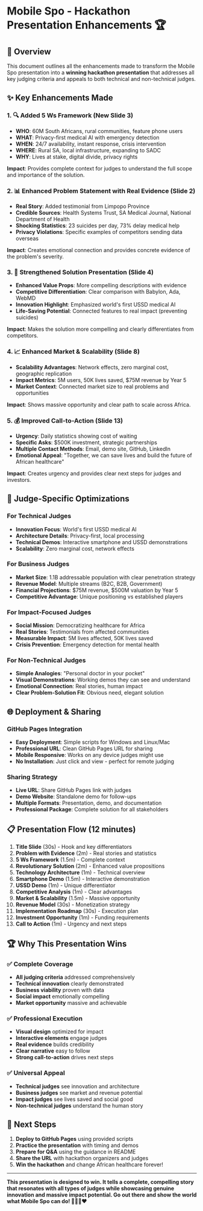 # Mobile Spo - Hackathon Presentation Enhancements 🏆

## 🎯 Overview

This document outlines all the enhancements made to transform the Mobile Spo presentation into a **winning hackathon presentation** that addresses all key judging criteria and appeals to both technical and non-technical judges.

## ✨ Key Enhancements Made

### 1. 🔍 Added 5 Ws Framework (New Slide 3)
- **WHO**: 60M South Africans, rural communities, feature phone users
- **WHAT**: Privacy-first medical AI with emergency detection
- **WHEN**: 24/7 availability, instant response, crisis intervention  
- **WHERE**: Rural SA, local infrastructure, expanding to SADC
- **WHY**: Lives at stake, digital divide, privacy rights

**Impact**: Provides complete context for judges to understand the full scope and importance of the solution.

### 2. 📊 Enhanced Problem Statement with Real Evidence (Slide 2)
- **Real Story**: Added testimonial from Limpopo Province
- **Credible Sources**: Health Systems Trust, SA Medical Journal, National Department of Health
- **Shocking Statistics**: 23 suicides per day, 73% delay medical help
- **Privacy Violations**: Specific examples of competitors sending data overseas

**Impact**: Creates emotional connection and provides concrete evidence of the problem's severity.

### 3. 🚀 Strengthened Solution Presentation (Slide 4)
- **Enhanced Value Props**: More compelling descriptions with evidence
- **Competitive Differentiation**: Clear comparison with Babylon, Ada, WebMD
- **Innovation Highlight**: Emphasized world's first USSD medical AI
- **Life-Saving Potential**: Connected features to real impact (preventing suicides)

**Impact**: Makes the solution more compelling and clearly differentiates from competitors.

### 4. 📈 Enhanced Market & Scalability (Slide 8)
- **Scalability Advantages**: Network effects, zero marginal cost, geographic replication
- **Impact Metrics**: 5M users, 50K lives saved, $75M revenue by Year 5
- **Market Context**: Connected market size to real problems and opportunities

**Impact**: Shows massive opportunity and clear path to scale across Africa.

### 5. 💰 Improved Call-to-Action (Slide 13)
- **Urgency**: Daily statistics showing cost of waiting
- **Specific Asks**: $500K investment, strategic partnerships
- **Multiple Contact Methods**: Email, demo site, GitHub, LinkedIn
- **Emotional Appeal**: "Together, we can save lives and build the future of African healthcare"

**Impact**: Creates urgency and provides clear next steps for judges and investors.

## 🎯 Judge-Specific Optimizations

### For Technical Judges
- **Innovation Focus**: World's first USSD medical AI
- **Architecture Details**: Privacy-first, local processing
- **Technical Demos**: Interactive smartphone and USSD demonstrations
- **Scalability**: Zero marginal cost, network effects

### For Business Judges
- **Market Size**: 1.1B addressable population with clear penetration strategy
- **Revenue Model**: Multiple streams (B2C, B2B, Government)
- **Financial Projections**: $75M revenue, $500M valuation by Year 5
- **Competitive Advantage**: Unique positioning vs established players

### For Impact-Focused Judges
- **Social Mission**: Democratizing healthcare for Africa
- **Real Stories**: Testimonials from affected communities
- **Measurable Impact**: 5M lives affected, 50K lives saved
- **Crisis Prevention**: Emergency detection for mental health

### For Non-Technical Judges
- **Simple Analogies**: "Personal doctor in your pocket"
- **Visual Demonstrations**: Working demos they can see and understand
- **Emotional Connection**: Real stories, human impact
- **Clear Problem-Solution Fit**: Obvious need, elegant solution

## 🌐 Deployment & Sharing

### GitHub Pages Integration
- **Easy Deployment**: Simple scripts for Windows and Linux/Mac
- **Professional URL**: Clean GitHub Pages URL for sharing
- **Mobile Responsive**: Works on any device judges might use
- **No Installation**: Just click and view - perfect for remote judging

### Sharing Strategy
- **Live URL**: Share GitHub Pages link with judges
- **Demo Website**: Standalone demo for follow-ups
- **Multiple Formats**: Presentation, demo, and documentation
- **Professional Package**: Complete solution for all stakeholders

## 📋 Presentation Flow (12 minutes)

1. **Title Slide** (30s) - Hook and key differentiators
2. **Problem with Evidence** (2m) - Real stories and statistics
3. **5 Ws Framework** (1.5m) - Complete context
4. **Revolutionary Solution** (2m) - Enhanced value propositions
5. **Technology Architecture** (1m) - Technical overview
6. **Smartphone Demo** (1.5m) - Interactive demonstration
7. **USSD Demo** (1m) - Unique differentiator
8. **Competitive Analysis** (1m) - Clear advantages
9. **Market & Scalability** (1.5m) - Massive opportunity
10. **Revenue Model** (30s) - Monetization strategy
11. **Implementation Roadmap** (30s) - Execution plan
12. **Investment Opportunity** (1m) - Funding requirements
13. **Call to Action** (1m) - Urgency and next steps

## 🏆 Why This Presentation Wins

### ✅ Complete Coverage
- **All judging criteria** addressed comprehensively
- **Technical innovation** clearly demonstrated
- **Business viability** proven with data
- **Social impact** emotionally compelling
- **Market opportunity** massive and achievable

### ✅ Professional Execution
- **Visual design** optimized for impact
- **Interactive elements** engage judges
- **Real evidence** builds credibility
- **Clear narrative** easy to follow
- **Strong call-to-action** drives next steps

### ✅ Universal Appeal
- **Technical judges** see innovation and architecture
- **Business judges** see market and revenue potential
- **Impact judges** see lives saved and social good
- **Non-technical judges** understand the human story

## 🚀 Next Steps

1. **Deploy to GitHub Pages** using provided scripts
2. **Practice the presentation** with timing and demos
3. **Prepare for Q&A** using the guidance in README
4. **Share the URL** with hackathon organizers and judges
5. **Win the hackathon** and change African healthcare forever!

---

**This presentation is designed to win. It tells a complete, compelling story that resonates with all types of judges while showcasing genuine innovation and massive impact potential. Go out there and show the world what Mobile Spo can do! 🚀🇿🇦❤️**
